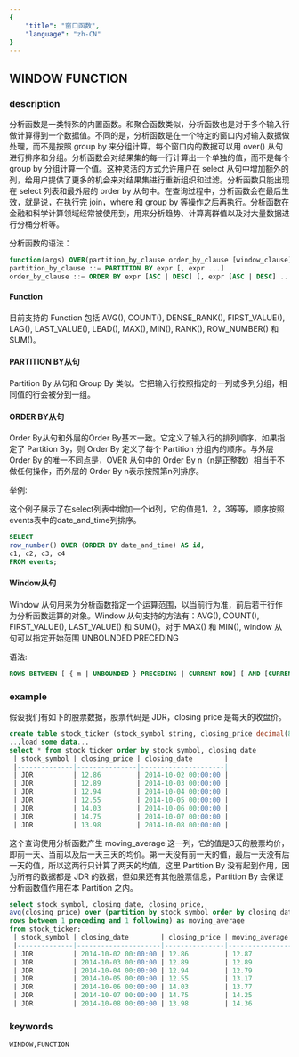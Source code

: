 ```yaml
---
{
    "title": "窗口函数",
    "language": "zh-CN"
}
---
```


<!--  Licensed to the Apache Software Foundation (ASF) under one or more contributor license agreements.  See the NOTICE file distributed with this work for additional information regarding copyright ownership.  The ASF licenses this file to you under the Apache License, Version 2.0 (the "License"); you may not use this file except in compliance with the License.  You may obtain a copy of the License at

  http://www.apache.org/licenses/LICENSE-2.0

Unless required by applicable law or agreed to in writing, software distributed under the License is distributed on an "AS IS" BASIS, WITHOUT WARRANTIES OR CONDITIONS OF ANY KIND, either express or implied.  See the License for the specific language governing permissions and limitations under the License. -->

## WINDOW FUNCTION
### description

分析函数是一类特殊的内置函数。和聚合函数类似，分析函数也是对于多个输入行做计算得到一个数据值。不同的是，分析函数是在一个特定的窗口内对输入数据做处理，而不是按照 group by 来分组计算。每个窗口内的数据可以用 over() 从句进行排序和分组。分析函数会对结果集的每一行计算出一个单独的值，而不是每个 group by 分组计算一个值。这种灵活的方式允许用户在 select 从句中增加额外的列，给用户提供了更多的机会来对结果集进行重新组织和过滤。分析函数只能出现在 select 列表和最外层的 order by 从句中。在查询过程中，分析函数会在最后生效，就是说，在执行完 join，where 和 group by 等操作之后再执行。分析函数在金融和科学计算领域经常被使用到，用来分析趋势、计算离群值以及对大量数据进行分桶分析等。

分析函数的语法：

```sql
function(args) OVER(partition_by_clause order_by_clause [window_clause])    
partition_by_clause ::= PARTITION BY expr [, expr ...]    
order_by_clause ::= ORDER BY expr [ASC | DESC] [, expr [ASC | DESC] ...]
```

#### Function

目前支持的 Function 包括 AVG(), COUNT(), DENSE_RANK(), FIRST_VALUE(), LAG(), LAST_VALUE(), LEAD(), MAX(), MIN(), RANK(), ROW_NUMBER() 和 SUM()。

#### PARTITION BY从句

Partition By 从句和 Group By 类似。它把输入行按照指定的一列或多列分组，相同值的行会被分到一组。

#### ORDER BY从句

Order By从句和外层的Order By基本一致。它定义了输入行的排列顺序，如果指定了 Partition By，则 Order By 定义了每个 Partition 分组内的顺序。与外层 Order By 的唯一不同点是，OVER 从句中的 Order By n（n是正整数）相当于不做任何操作，而外层的 Order By n表示按照第n列排序。

举例:

这个例子展示了在select列表中增加一个id列，它的值是1，2，3等等，顺序按照events表中的date_and_time列排序。

```sql
SELECT   
row_number() OVER (ORDER BY date_and_time) AS id,   
c1, c2, c3, c4   
FROM events;
```

#### Window从句

Window 从句用来为分析函数指定一个运算范围，以当前行为准，前后若干行作为分析函数运算的对象。Window 从句支持的方法有：AVG(), COUNT(), FIRST_VALUE(), LAST_VALUE() 和 SUM()。对于 MAX() 和 MIN(), window 从句可以指定开始范围 UNBOUNDED PRECEDING

语法:

```sql
ROWS BETWEEN [ { m | UNBOUNDED } PRECEDING | CURRENT ROW] [ AND [CURRENT ROW | { UNBOUNDED | n } FOLLOWING] ]
```

### example

假设我们有如下的股票数据，股票代码是 JDR，closing price 是每天的收盘价。

```sql
create table stock_ticker (stock_symbol string, closing_price decimal(8,2), closing_date timestamp);    
...load some data...    
select * from stock_ticker order by stock_symbol, closing_date
 | stock_symbol | closing_price | closing_date        |
 |--------------|---------------|---------------------|
 | JDR          | 12.86         | 2014-10-02 00:00:00 |
 | JDR          | 12.89         | 2014-10-03 00:00:00 |
 | JDR          | 12.94         | 2014-10-04 00:00:00 |
 | JDR          | 12.55         | 2014-10-05 00:00:00 |
 | JDR          | 14.03         | 2014-10-06 00:00:00 |
 | JDR          | 14.75         | 2014-10-07 00:00:00 |
 | JDR          | 13.98         | 2014-10-08 00:00:00 |
```

这个查询使用分析函数产生 moving_average 这一列，它的值是3天的股票均价，即前一天、当前以及后一天三天的均价。第一天没有前一天的值，最后一天没有后一天的值，所以这两行只计算了两天的均值。这里 Partition By 没有起到作用，因为所有的数据都是 JDR 的数据，但如果还有其他股票信息，Partition By 会保证分析函数值作用在本 Partition 之内。

```sql
select stock_symbol, closing_date, closing_price,    
avg(closing_price) over (partition by stock_symbol order by closing_date    
rows between 1 preceding and 1 following) as moving_average    
from stock_ticker;
 | stock_symbol | closing_date        | closing_price | moving_average |
 |--------------|---------------------|---------------|----------------|
 | JDR          | 2014-10-02 00:00:00 | 12.86         | 12.87          |
 | JDR          | 2014-10-03 00:00:00 | 12.89         | 12.89          |
 | JDR          | 2014-10-04 00:00:00 | 12.94         | 12.79          |
 | JDR          | 2014-10-05 00:00:00 | 12.55         | 13.17          |
 | JDR          | 2014-10-06 00:00:00 | 14.03         | 13.77          |
 | JDR          | 2014-10-07 00:00:00 | 14.75         | 14.25          |
 | JDR          | 2014-10-08 00:00:00 | 13.98         | 14.36          |
```

### keywords

    WINDOW,FUNCTION
